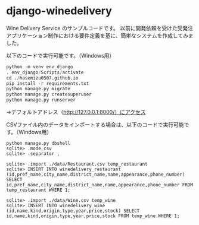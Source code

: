 # django-winedelivery

Wine Delivery Service のサンプルコードです。 以前に開発依頼を受けた受発注アプリケーション制作における要件定義を基に、簡単なシステムを作成してみました。

以下のコードで実行可能です。（Windows用）
``` python
python -m venv env_django
. env_django/Scripts/activate
cd ./hasemizu0507.github.io
pip install -r requirements.txt
python manage.py migrate
python manage.py createsuperuser 
python manage.py runserver
```
→デフォルトアドレス（http://127.0.0.1:8000/）にアクセス

CSVファイル内のデータをインポートする場合は、以下のコードで実行可能です。（Windows用）
``` 
python manage.py dbshell
sqlite> .mode csv
sqlite> .separator ,

sqlite> .import ./data/Restaurant.csv temp_restaurant
sqlite> INSERT INTO winedelivery_restaurant (id,pref_name,city_name,district_name,name,appearance,phone_number) SELECT id,pref_name,city_name,district_name,name,appearance,phone_number FROM temp_restaurant WHERE 1;

sqlite> .import ./data/Wine.csv temp_wine
sqlite> INSERT INTO winedelivery_wine (id,name,kind,origin,type,year,price,stock) SELECT id,name,kind,origin,type,year,price,stock FROM temp_wine WHERE 1;
```